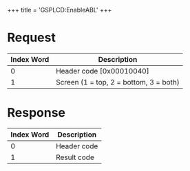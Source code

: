 +++
title = 'GSPLCD:EnableABL'
+++

# Request

| Index Word | Description                            |
|------------|----------------------------------------|
| 0          | Header code \[0x00010040\]             |
| 1          | Screen (1 = top, 2 = bottom, 3 = both) |

# Response

| Index Word | Description |
|------------|-------------|
| 0          | Header code |
| 1          | Result code |